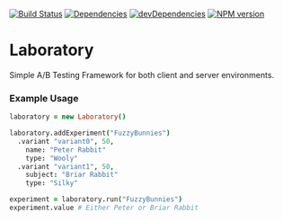 [![Build Status](https://travis-ci.org/duereg/laboratory.png)](https://travis-ci.org/duereg/laboratory)
[![Dependencies](https://david-dm.org/duereg/laboratory.png)](https://david-dm.org/duereg/laboratory)
[![devDependencies](https://david-dm.org/duereg/laboratory/dev-status.png)](https://david-dm.org/duereg/laboratory#info=devDependencies&view=table)
[![NPM version](https://badge.fury.io/js/laboratory.svg)](http://badge.fury.io/js/laboratory)

Laboratory
==========

Simple A/B Testing Framework for both client and server environments.


### Example Usage ###

```coffeescript
laboratory = new Laboratory()

laboratory.addExperiment("FuzzyBunnies")
  .variant "variant0", 50,
    name: "Peter Rabbit"
    type: "Wooly"
  .variant "variant1", 50,
    subject: "Briar Rabbit"
    type: "Silky"

experiment = laboratory.run("FuzzyBunnies")
experiment.value # Either Peter or Briar Rabbit
```

